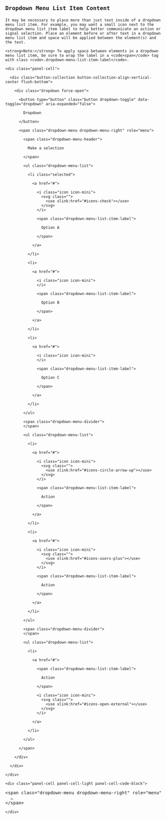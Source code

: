 <!-- =================================================
BEGIN: Dropdown Menu List Item Content
================================================== -->

<section id="dropdowns-menu-list-item-content">

  <h1>

    Dropdown Menu List Item Content

  </h1>

  <p>

    It may be necessary to place more than just text inside of a dropdown menu list item. For example, you may want a small icon next to the dropdown menu list item label to help better communicate an action or signal selection. Place an element before or after text in a dropdown menu list item and space will be applied between the element(s) and the text.

  </p>

  <div class="message message-warning">

    <strong>Note:</strong> To apply space between elements in a dropdown menu list item, be sure to wrap the label in a <code>span</code> tag with class <code>.dropdown-menu-list-item-label</code>.

  </div>

  <!-- =================================================
  BEGIN: Example
  ================================================== -->

  <div class="panel flush-bottom">

    <div class="panel-cell">

      <div class="button-collection button-collection-align-vertical-center flush-bottom">

        <div class="dropdown force-open">

          <button type="button" class="button dropdown-toggle" data-toggle="dropdown" aria-expanded="false">

            Dropdown

          </button>

          <span class="dropdown-menu dropdown-menu-right" role="menu">

            <span class="dropdown-menu-header">

              Make a selection

            </span>

            <ul class="dropdown-menu-list">

              <li class="selected">

                <a href="#">

                  <i class="icon icon-mini">
                    <svg class="">
                      <use xlink:href="#icons-check"></use>
                    </svg>
                  </i>

                  <span class="dropdown-menu-list-item-label">

                    Option A

                  </span>

                </a>

              </li>

              <li>

                <a href="#">

                  <i class="icon icon-mini">
                  </i>

                  <span class="dropdown-menu-list-item-label">

                    Option B

                  </span>

                </a>

              </li>

              <li>

                <a href="#">

                  <i class="icon icon-mini">
                  </i>

                  <span class="dropdown-menu-list-item-label">

                    Option C

                  </span>

                </a>

              </li>

            </ul>

            <span class="dropdown-menu-divider">
            </span>

            <ul class="dropdown-menu-list">

              <li>

                <a href="#">

                  <i class="icon icon-mini">
                    <svg class="">
                      <use xlink:href="#icons-circle-arrow-up"></use>
                    </svg>
                  </i>

                  <span class="dropdown-menu-list-item-label">

                    Action

                  </span>

                </a>

              </li>

              <li>

                <a href="#">

                  <i class="icon icon-mini">
                    <svg class="">
                      <use xlink:href="#icons-users-plus"></use>
                    </svg>
                  </i>

                  <span class="dropdown-menu-list-item-label">

                    Action

                  </span>

                </a>

              </li>

            </ul>

            <span class="dropdown-menu-divider">
            </span>

            <ul class="dropdown-menu-list">

              <li>

                <a href="#">

                  <span class="dropdown-menu-list-item-label">

                    Action

                  </span>

                  <i class="icon icon-mini">
                    <svg class="">
                      <use xlink:href="#icons-open-external"></use>
                    </svg>
                  </i>

                </a>

              </li>

            </ul>

          </span>

        </div>

      </div>

    </div>

    <div class="panel-cell panel-cell-light panel-cell-code-block">

<pre class="prettyprint transparent flush lang-html">
&lt;span class="dropdown-menu dropdown-menu-right" role="menu" aria-labelledby="dLabel"&gt;
  &hellip;
&lt;/span&gt;
</pre>

    </div>

  </div>

  <!-- =================================================
  END: Example
  ================================================== -->

</section>

<!-- =================================================
END: Dropdown Menu List Item Content
================================================== -->
